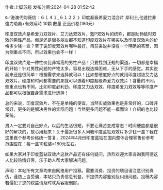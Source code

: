 <p>作者:上脚苏缆 发布时间:2024-04-28 01:52:42</p>
<p>《✅港澳代购薇信：６１４１_６１２２ 》印度超級希愛力混合片 犀利士,他達拉非 強力助勃+有效延時 10顆 數量 正品价格(180元) </p>
									<p>印度双效片是希爱力双效片、艾力达双效片、蓝P双效片的统称，都是助勃延时双效的男性产品，但是还是很多朋友都不知道印度双效片在哪买以及印度双效片的价格多少钱一盒？至于说印度双效片哪种最好，目前来说并没有一个明确的答案，因为侧重点不同，所以效果也会不一样！</p><p></p><p>印度双效片是一种性价比非常高的男性产品！只要找到正规的渠道，一切都是幸福的开始！针对男性问题的产物太多，容易出现选择困难，无从下手的感觉。其实说起来还是很简单！根据需求来选择就可以！比如想硬度好点的就用印度超级艾力达双效片。硬度和时间都需要的那就可以选着印度超级希爱力双效片！含量的不同，侧重点也有不同，比如印度必利劲、印度艾力达双效、印度希爱力双效等等印度产品都可以根据自身需求进行选择！</p><p></p><p>总的来说，印度双效片，不在是单纯的便宜，当然实战效果也是非常好的，口碑非常好，更多的是解决男性的实际问题！当然更多问题不能一概而论！介绍的也比较笼统。</p><p>男人一定要对自己好点，以后的生活很短，不要让痛苦变成常态！时间硬度都是很好的解决的，放心用起来！关于最近很多人问我印度蓝钻双效片多少钱一盒？我在这里做个参考价格统一答复，2024年4月份印度蓝钻在国内整体合理零售价参考范围应在：每一盒10粒装=180元左右。</p><p></p><p>如果大家对于印度蓝钻双效片这款产品还有任何疑问，热烈欢迎大家咨询我阿德这人比较热情好客，乐于助人帮大家解决问题。</p>				声明：本站所有文章均来自网络用户投稿，需要消费、投资的项目请注意识别真伪，谨防上当受骗，本站只负责信息刊登，不提供内容鉴别及纠纷问题。投稿内容若侵犯了您的权益请及时联系客服删除。				
